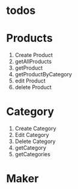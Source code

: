 # todos

# Products

1. Create Product
2. getAllProducts
3. getProduct
4. getProductByCategory
5. edit Product
6. delete Product

# Category 

1. Create Category
2. Edit Category
3. Delete Category
4. getCategory
5. getCategories

# Maker

<!-- 1. Create Maker
2. Edit Maker -->
<!-- 3. Delete Maker -->
<!-- 4. getMakerById
5. getMakers -->